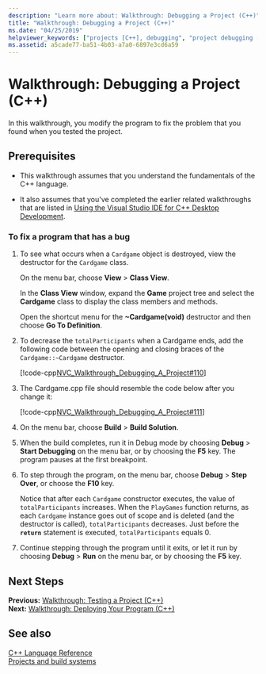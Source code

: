 ```yaml
---
description: "Learn more about: Walkthrough: Debugging a Project (C++)"
title: "Walkthrough: Debugging a Project (C++)"
ms.date: "04/25/2019"
helpviewer_keywords: ["projects [C++], debugging", "project debugging [C++]", "debugging projects"]
ms.assetid: a5cade77-ba51-4b03-a7a0-6897e3cd6a59
---
```

# Walkthrough: Debugging a Project (C++)

In this walkthrough, you modify the program to fix the problem that you found when you tested the project.

## Prerequisites

- This walkthrough assumes that you understand the fundamentals of the C++ language.

- It also assumes that you've completed the earlier related walkthroughs that are listed in [Using the Visual Studio IDE for C++ Desktop Development](../ide/using-the-visual-studio-ide-for-cpp-desktop-development.md).

### To fix a program that has a bug

1. To see what occurs when a `Cardgame` object is destroyed, view the destructor for the `Cardgame` class.

   On the menu bar, choose **View** > **Class View**.

   In the **Class View** window, expand the **Game** project tree and select the **Cardgame** class to display the class members and methods.

   Open the shortcut menu for the **~Cardgame(void)** destructor and then choose **Go To Definition**.

1. To decrease the `totalParticipants` when a Cardgame ends, add the following code between the opening and closing braces of the `Cardgame::~Cardgame` destructor.

   [!code-cpp[NVC_Walkthrough_Debugging_A_Project#110](../ide/codesnippet/CPP/walkthrough-debugging-a-project-cpp_1.cpp)]

1. The Cardgame.cpp file should resemble the code below after you change it:

   [!code-cpp[NVC_Walkthrough_Debugging_A_Project#111](../ide/codesnippet/CPP/walkthrough-debugging-a-project-cpp_2.cpp)]

1. On the menu bar, choose **Build** > **Build Solution**.

1. When the build completes, run it in Debug mode by choosing **Debug** > **Start Debugging** on the menu bar, or by choosing the **F5** key. The program pauses at the first breakpoint.

1. To step through the program, on the menu bar, choose **Debug** > **Step Over**, or choose the **F10** key.

   Notice that after each `Cardgame` constructor executes, the value of `totalParticipants` increases. When the `PlayGames` function returns, as each `Cardgame` instance goes out of scope and is deleted (and the destructor is called), `totalParticipants` decreases. Just before the **`return`** statement is executed, `totalParticipants` equals 0.

1. Continue stepping through the program until it exits, or let it run by choosing **Debug** > **Run** on the menu bar, or by choosing the **F5** key.

## Next Steps

**Previous:** [Walkthrough: Testing a Project (C++)](../ide/walkthrough-testing-a-project-cpp.md)<br/>
**Next:** [Walkthrough: Deploying Your Program (C++)](../ide/walkthrough-deploying-your-program-cpp.md)

## See also

[C++ Language Reference](../cpp/cpp-language-reference.md)<br/>
[Projects and build systems](../build/projects-and-build-systems-cpp.md)<br/>
